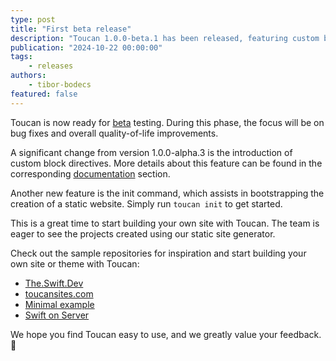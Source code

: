 ```yaml
---
type: post
title: "First beta release"
description: "Toucan 1.0.0-beta.1 has been released, featuring custom block directives and other minor enhancements."
publication: "2024-10-22 00:00:00"
tags: 
    - releases
authors:
    - tibor-bodecs
featured: false
---
```


Toucan is now ready for [beta](https://github.com/toucansites/toucan/releases/tag/1.0.0-beta.1) testing. During this phase, the focus will be on bug fixes and overall quality-of-life improvements.

A significant change from version 1.0.0-alpha.3 is the introduction of custom block directives. More details about this feature can be found in the corresponding [documentation](/docs/themes/block-directives/) section.

Another new feature is the init command, which assists in bootstrapping the creation of a static website. Simply run `toucan init` to get started.

This is a great time to start building your own site with Toucan. The team is eager to see the projects created using our static site generator.

Check out the sample repositories for inspiration and start building your own site or theme with Toucan:

- [The.Swift.Dev](https://github.com/theswiftdev/blog)
- [toucansites.com](https://github.com/toucansites/website)
- [Minimal example](https://github.com/toucansites/minimal-example)
- [Swift on Server](https://github.com/swift-on-server/site/)

We hope you find Toucan easy to use, and we greatly value your feedback. 🙏







